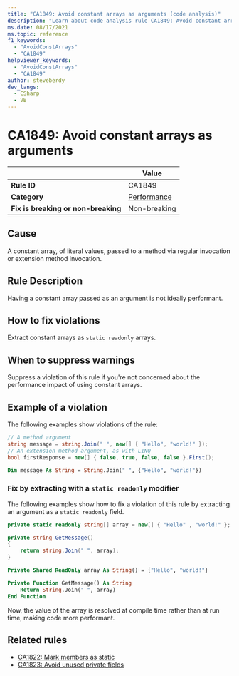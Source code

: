 ```yaml
---
title: "CA1849: Avoid constant arrays as arguments (code analysis)"
description: "Learn about code analysis rule CA1849: Avoid constant arrays as arguments"
ms.date: 08/17/2021
ms.topic: reference
f1_keywords:
  - "AvoidConstArrays"
  - "CA1849"
helpviewer_keywords:
  - "AvoidConstArrays"
  - "CA1849"
author: steveberdy
dev_langs:
  - CSharp
  - VB
---
```

# CA1849: Avoid constant arrays as arguments

| | Value |
|-|-|
| **Rule ID** |CA1849|
| **Category** |[Performance](performance-warnings.md)|
| **Fix is breaking or non-breaking** |Non-breaking|

## Cause

A constant array, of literal values, passed to a method via regular invocation or extension method invocation.

## Rule Description

Having a constant array passed as an argument is not ideally performant.

## How to fix violations

Extract constant arrays as `static readonly` arrays.

## When to suppress warnings

Suppress a violation of this rule if you're not concerned about the performance impact of using constant arrays.

## Example of a violation

The following examples show violations of the rule:

```csharp
// A method argument
string message = string.Join(" ", new[] { "Hello", "world!" });
// An extension method argument, as with LINQ
bool firstResponse = new[] { false, true, false, false }.First();
```

```vb
Dim message As String = String.Join(" ", {"Hello", "world!"})
```

### Fix by extracting with a `static readonly` modifier

The following examples show how to fix a violation of this rule by extracting an argument as a `static readonly` field.

```csharp
private static readonly string[] array = new[] { "Hello" , "world!" };

private string GetMessage()
{
    return string.Join(" ", array);
}
```

```vb
Private Shared ReadOnly array As String() = {"Hello", "world!"}

Private Function GetMessage() As String
    Return String.Join(" ", array)
End Function
```

Now, the value of the array is resolved at compile time rather than at run time, making code more performant.

## Related rules

- [CA1822: Mark members as static](ca1822.md)
- [CA1823: Avoid unused private fields](ca1823.md)
